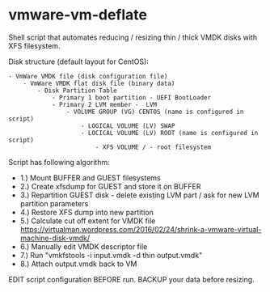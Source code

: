 # vmware-vm-deflate
Shell script that automates reducing / resizing thin / thick VMDK disks with XFS filesystem.

Disk structure (default layout for CentOS):

	- VmWare VMDK file (disk configuration file)
		- VmWare VMDK flat disk file (binary data)
			- Disk Partition Table
				- Primary 1 boot partition - UEFI BootLoader 
				- Primary 2 LVM member -  LVM
					- VOLUME GROUP (VG) CENTOS (name is configured in script)
						- LOGICAL VOLUME (LV) SWAP
						- LOCICAL VOLUME (LV) ROOT (name is configured in script)
							- XFS VOLUME / - root filesystem
              

Script has following algorithm:

* 1.) Mount BUFFER and GUEST filesystems
* 2.) Create xfsdump for GUEST and store it on BUFFER
* 3.) Repartition GUEST disk - delete existing LVM part / ask for new LVM partition parameters
* 4.) Restore XFS dump into new partition
* 5.) Calculate cut off extent for VMDK file https://virtualman.wordpress.com/2016/02/24/shrink-a-vmware-virtual-machine-disk-vmdk/
* 6.) Manually edit VMDK descriptor file
* 7.) Run "vmkfstools -i input.vmdk -d thin output.vmdk"
* 8.) Attach output.vmdk back to VM


EDIT script configuration BEFORE run.
BACKUP your data before resizing.
